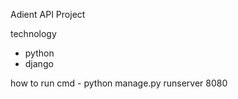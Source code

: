 Adient API Project

technology
- python
- django

how to run 
cmd - python manage.py runserver 8080
